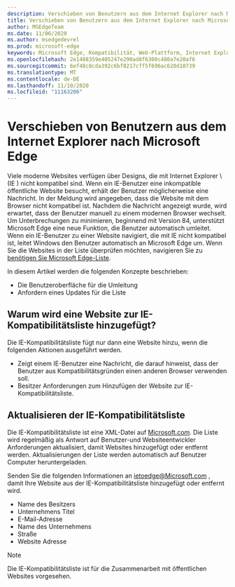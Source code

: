```yaml
---
description: Verschieben von Benutzern aus dem Internet Explorer nach Microsoft Edge
title: Verschieben von Benutzern aus dem Internet Explorer nach Microsoft Edge
author: MSEdgeTeam
ms.date: 11/06/2020
ms.author: msedgedevrel
ms.prod: microsoft-edge
keywords: Microsoft Edge, Kompatibilität, Web-Plattform, Internet Explorer
ms.openlocfilehash: 2e1488359e405247e290ad8f6300c480a7e20af6
ms.sourcegitcommit: 6ef48c8cda392c6bf8217cff5f696ac620d10739
ms.translationtype: MT
ms.contentlocale: de-DE
ms.lasthandoff: 11/10/2020
ms.locfileid: "11163206"
---
```

# Verschieben von Benutzern aus dem Internet Explorer nach Microsoft Edge 

Viele moderne Websites verfügen über Designs, die mit Internet Explorer \ (IE \) nicht kompatibel sind.  Wenn ein IE-Benutzer eine inkompatible öffentliche Website besucht, erhält der Benutzer möglicherweise eine Nachricht.  In der Meldung wird angegeben, dass die Website mit dem Browser nicht kompatibel ist.  Nachdem die Nachricht angezeigt wurde, wird erwartet, dass der Benutzer manuell zu einem modernen Browser wechselt.  Um Unterbrechungen zu minimieren, beginnend mit Version 84, unterstützt Microsoft Edge eine neue Funktion, die Benutzer automatisch umleitet.  Wenn ein IE-Benutzer zu einer Website navigiert, die mit IE nicht kompatibel ist, leitet Windows den Benutzer automatisch an Microsoft Edge um.  Wenn Sie die Websites in der Liste überprüfen möchten, navigieren Sie zu [benötigen Sie Microsoft Edge-Liste][MicrosoftEdgeNeededgeV1].

In diesem Artikel werden die folgenden Konzepte beschrieben:  

*   Die Benutzeroberfläche für die Umleitung  
*   Anfordern eines Updates für die Liste  
    
## Warum wird eine Website zur IE-Kompatibilitätsliste hinzugefügt?  

Die IE-Kompatibilitätsliste fügt nur dann eine Website hinzu, wenn die folgenden Aktionen ausgeführt werden.  

*   Zeigt einem IE-Benutzer eine Nachricht, die darauf hinweist, dass der Benutzer aus Kompatibilitätsgründen einen anderen Browser verwenden soll.  
*   Besitzer Anforderungen zum Hinzufügen der Website zur IE-Kompatibilitätsliste.  
    
## Aktualisieren der IE-Kompatibilitätsliste  

Die IE-Kompatibilitätsliste ist eine XML-Datei auf [Microsoft.com][MicrosoftOfficialHome].  Die Liste wird regelmäßig als Antwort auf Benutzer-und Websiteentwickler Anforderungen aktualisiert, damit Websites hinzugefügt oder entfernt werden.  Aktualisierungen der Liste werden automatisch auf Benutzer Computer heruntergeladen.  

Senden Sie die folgenden Informationen an [ietoedge@Microsoft.com][MailtoMicrosoftIetoedge] , damit Ihre Website aus der IE-Kompatibilitätsliste hinzugefügt oder entfernt wird.    

*   Name des Besitzers  
*   Unternehmens Titel  
*   E-Mail-Adresse  
*   Name des Unternehmens  
*   Straße  
*   Website Adresse  
    
> [!NOTE]
> Die IE-Kompatibilitätsliste ist für die Zusammenarbeit mit öffentlichen Websites vorgesehen.  

<!-- links -->  

[MailtoMicrosoftIetoedge]: mailto:ietoedge@microsoft.com "Senden einer e-Mail an ietoedge@Microsoft.com"  

[MicrosoftOfficialHome]: https://www.microsoft.com "Microsoft Official Home"  

[MicrosoftEdgeNeededgeV1]:  https://edge.microsoft.com/neededge/v1 "Benötigen Sie Microsoft Edge List v1 XML | Microsoft Edge"  
